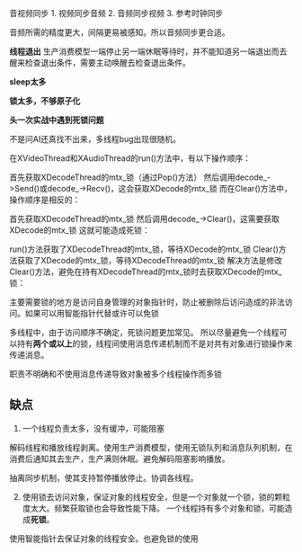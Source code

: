 音视频同步
    1. 视频同步音频
    2. 音频同步视频
    3. 参考时钟同步


音频所需的精度更大，间隔更易被感知。所以音频同步更合适。

**线程退出**
生产消费模型一端停止另一端休眠等待时，并不能知道另一端退出而去醒来检查退出条件，需要主动唤醒去检查退出条件。


**sleep太多**

**锁太多，不够原子化**

**头一次实战中遇到死锁问题**

不是问AI还真找不出来，多线程bug出现很随机。

在XVideoThread和XAudioThread的run()方法中，有以下操作顺序：

首先获取XDecodeThread的mtx_锁（通过Pop()方法）
然后调用decode_->Send()或decode_->Recv()，这会获取XDecode的mtx_锁
而在Clear()方法中，操作顺序是相反的：

首先获取XDecodeThread的mtx_锁
然后调用decode_->Clear()，这需要获取XDecode的mtx_锁
这就可能造成死锁：

run()方法获取了XDecodeThread的mtx_锁，等待XDecode的mtx_锁
Clear()方法获取了XDecode的mtx_锁，等待XDecodeThread的mtx_锁
解决方法是修改Clear()方法，避免在持有XDecodeThread的mtx_锁时去获取XDecode的mtx_锁：

主要需要锁的地方是访问自身管理的对象指针时，防止被删除后访问造成的非法访问。如果可以用智能指针代替或许可以免锁

多线程中，由于访问顺序不确定，死锁问题更加常见。
所以尽量避免一个线程可以持有**两个或以上**的锁，线程间使用消息传递机制而不是对共有对象进行锁操作来传递消息。

职责不明确和不使用消息传递导致对象被多个线程操作而多锁

## 缺点

1. 一个线程负责太多，没有缓冲，可能阻塞

解码线程和播放线程剥离。使用生产消费模型，使用无锁队列和消息队列机制，在消费后通知其去生产，生产满则休眠。避免解码阻塞影响播放。

抽离同步机制，使其支持暂停播放停止。协调各线程。


2. 使用锁去访问对象，保证对象的线程安全，但是一个对象就一个锁，锁的颗粒度太大。频繁获取锁也会导致性能下降。
一个线程持有多个对象和锁，可能造成**死锁**。

使用智能指针去保证对象的线程安全。也避免锁的使用



